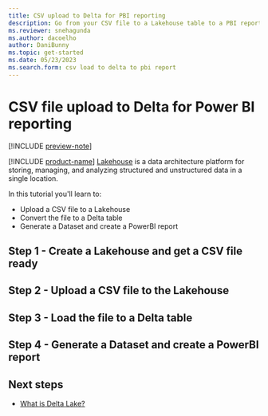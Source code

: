 ```yaml
---
title: CSV upload to Delta for PBI reporting
description: Go from your CSV file to a Lakehouse table to a PBI report.
ms.reviewer: snehagunda
ms.author: dacoelho
author: DaniBunny
ms.topic: get-started
ms.date: 05/23/2023
ms.search.form: csv load to delta to pbi report
---
```


# CSV file upload to Delta for Power BI reporting

[!INCLUDE [preview-note](../includes/preview-note.md)]

[!INCLUDE [product-name](../includes/product-name.md)] [Lakehouse](lakehouse-overview.md) is a data architecture platform for storing, managing, and analyzing structured and unstructured data in a single location.

In this tutorial you'll learn to:

* Upload a CSV file to a Lakehouse
* Convert the file to a Delta table
* Generate a Dataset and create a PowerBI report

## Step 1 - Create a Lakehouse and get a CSV file ready

## Step 2 - Upload a CSV file to the Lakehouse

## Step 3 - Load the file to a Delta table

## Step 4 -  Generate a Dataset and create a PowerBI report

## Next steps

- [What is Delta Lake?](/azure/synapse-analytics/spark/apache-spark-what-is-delta-lake)

